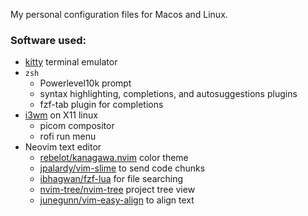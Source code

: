 My personal configuration files for Macos and Linux.

### Software used:
  - [kitty](https://sw.kovidgoyal.net/kitty/) terminal emulator
  - `zsh` 
    + Powerlevel10k prompt
    + syntax highlighting, completions, and autosuggestions plugins
    + fzf-tab plugin for completions
  - [i3wm](https://i3wm.org/) on X11 linux
    + picom compositor
    + rofi run menu
  - Neovim text editor
    + [rebelot/kanagawa.nvim](https://github.com/rebelot/kanagawa.nvim) color theme
    + [jpalardy/vim-slime](https://github.com/jpalardy/vim-slime) to send code chunks
    + [ibhagwan/fzf-lua](https://github.com/ibhagwan/fzf-lua) for file searching
    + [nvim-tree/nvim-tree](https://github.com/nvim-tree/nvim-tree) project tree view
    + [junegunn/vim-easy-align](https://github.com/junegunn/vim-easy-align) to align text
